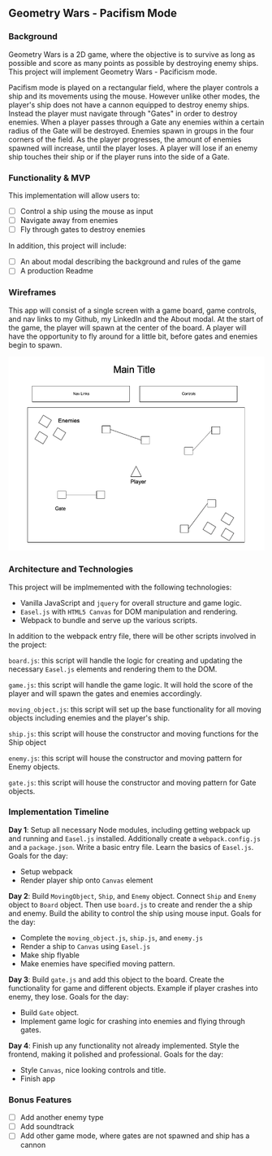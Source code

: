 ## Geometry Wars - Pacifism Mode

### Background

Geometry Wars is a 2D game, where the objective is to survive as long as possible and score as many points as possible by destroying enemy ships. This project will implement Geometry Wars - Pacificism mode.

Pacifism mode is played on a rectangular field, where the player controls a ship and its movements using the mouse. However unlike other modes, the player's ship does not have a cannon equipped to destroy enemy ships. Instead the player must navigate through "Gates" in order to destroy enemies. When a player passes through a Gate any enemies within a certain radius of the Gate will be destroyed. Enemies spawn in groups in the four corners of the field. As the player progresses, the amount of enemies spawned will increase, until the player loses. A player will lose if an enemy ship touches their ship or if the player runs into the side of a Gate.

### Functionality & MVP

This implementation will allow users to:

- [ ] Control a ship using the mouse as input
- [ ] Navigate away from enemies
- [ ] Fly through gates to destroy enemies

In addition, this project will include:

- [ ] An about modal describing the background and rules of the game
- [ ] A production Readme

### Wireframes

This app will consist of a single screen with a game board, game controls, and nav links to my Github, my LinkedIn and the About modal. At the start of the game, the player will spawn at the center of the board. A player will have the opportunity to fly around for a little bit, before gates and enemies begin to spawn.

![wireframe](../assets/images/pacifism_wireframe.png)

### Architecture and Technologies

This project will be implmemented with the following technologies:
- Vanilla JavaScript and `jquery` for overall structure and game logic.
- `Easel.js` with `HTML5 Canvas` for DOM manipulation and rendering.
- Webpack to bundle and serve up the various scripts.

In addition to the webpack entry file, there will be other scripts involved in the project:

`board.js`: this script will handle the logic for creating and updating the necessary `Easel.js` elements and rendering them to the DOM.

`game.js`: this script will handle the game logic. It will hold the score of the player and will spawn the gates and enemies accordingly.

`moving_object.js`: this script will set up the base functionality for all moving objects including enemies and the player's ship.

`ship.js`: this script will house the constructor and moving functions for the Ship object

`enemy.js`: this script will house the constructor and moving pattern for Enemy objects.

`gate.js`: this script will house the constructor and moving pattern for Gate objects.


### Implementation Timeline

**Day 1**: Setup all necessary Node modules, including getting webpack up and running and `Easel.js` installed. Additionally create a `webpack.config.js` and a `package.json`. Write a basic entry file. Learn the basics of `Easel.js`. Goals for the day:

- Setup webpack
- Render player ship onto `Canvas` element

**Day 2**: Build `MovingObject`, `Ship`, and `Enemy` object. Connect `Ship` and `Enemy` object to `Board` object. Then use `board.js` to create and render the a ship and enemy. Build the ability to control the ship using mouse input. Goals for the day:

- Complete the `moving_object.js`, `ship.js`, and `enemy.js`
- Render a ship to `Canvas` using `Easel.js`
- Make ship flyable
- Make enemies have specified moving pattern.

**Day 3**: Build `gate.js` and add this object to the board. Create the functionality for game and different objects. Example if player crashes into enemy, they lose. Goals for the day:

- Build `Gate` object.
- Implement game logic for crashing into enemies and flying through gates.

**Day 4**: Finish up any functionality not already implemented. Style the frontend, making it polished and professional. Goals for the day:

- Style `Canvas`, nice looking controls and title.
- Finish app

### Bonus Features

- [ ] Add another enemy type
- [ ] Add soundtrack
- [ ] Add other game mode, where gates are not spawned and ship has a cannon
